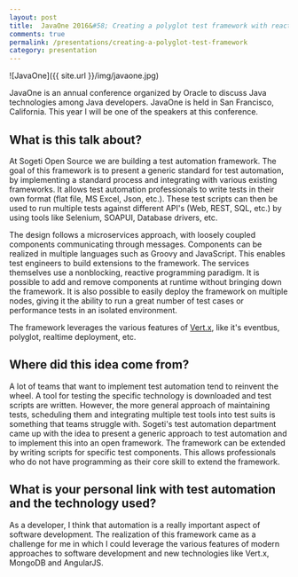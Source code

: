 ```yaml
---
layout: post
title:  JavaOne 2016&#58; Creating a polyglot test framework with reactive technology
comments: true
permalink: /presentations/creating-a-polyglot-test-framework
category: presentation
---
```

![JavaOne]({{ site.url }}/img/javaone.jpg)

JavaOne is an annual conference organized by Oracle to discuss Java technologies among Java developers. JavaOne is held in San Francisco, California. This year I will be one of the speakers at this conference.

## What is this talk about?
At Sogeti Open Source we are building a test automation framework. The goal of this framework is to present a generic standard for test automation, by implementing a standard process and integrating with various existing frameworks. It allows test automation professionals to write tests in their own format (flat file, MS Excel, Json, etc.). These test scripts can then be used to run multiple tests against different API's (Web, REST, SQL, etc.) by using tools like Selenium, SOAPUI, Database drivers, etc.

The design follows a microservices approach, with loosely coupled components communicating through messages. Components can be realized in multiple languages such as Groovy and JavaScript. This enables test engineers to build extensions to the framework. The services themselves use a nonblocking, reactive programming paradigm. It is possible to add and remove components at runtime without bringing down the framework. It is also possible to easily deploy the framework on multiple nodes, giving it the ability to run a great number of test cases or performance tests in an isolated environment.

The framework leverages the various features of [Vert.x](http://vertx.io), like it's eventbus, polyglot, realtime deployment, etc.

## Where did this idea come from?
A lot of teams that want to implement test automation tend to reinvent the wheel. A tool for testing the specific technology is downloaded and test scripts are written. However, the more general approach of maintaining tests, scheduling them and integrating multiple test tools into test suits is something that teams struggle with. Sogeti's test automation department came up with the idea to present a generic approach to test automation and to implement this into an open framework. The framework can be extended by writing scripts for specific test components. This allows professionals who do not have programming as their core skill to extend the framework.


## What is your personal link with test automation and the technology used?
As a developer, I think that automation is a really important aspect of software development. The realization of this framework came as a challenge for me in which I could leverage the various features of modern approaches to software development and new technologies like Vert.x, MongoDB and AngularJS.
